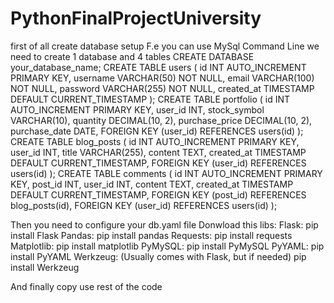 # PythonFinalProjectUniversity
first of all create database setup
F.e you can use MySql Command Line
we need to create 1 database and 4 tables
CREATE DATABASE your_database_name;
CREATE TABLE users (
    id INT AUTO_INCREMENT PRIMARY KEY,
    username VARCHAR(50) NOT NULL,
    email VARCHAR(100) NOT NULL,
    password VARCHAR(255) NOT NULL,
    created_at TIMESTAMP DEFAULT CURRENT_TIMESTAMP
);
CREATE TABLE portfolio (
    id INT AUTO_INCREMENT PRIMARY KEY,
    user_id INT,
    stock_symbol VARCHAR(10),
    quantity DECIMAL(10, 2),
    purchase_price DECIMAL(10, 2),
    purchase_date DATE,
    FOREIGN KEY (user_id) REFERENCES users(id)
);
CREATE TABLE blog_posts (
    id INT AUTO_INCREMENT PRIMARY KEY,
    user_id INT,
    title VARCHAR(255),
    content TEXT,
    created_at TIMESTAMP DEFAULT CURRENT_TIMESTAMP,
    FOREIGN KEY (user_id) REFERENCES users(id)
);
CREATE TABLE comments (
    id INT AUTO_INCREMENT PRIMARY KEY,
    post_id INT,
    user_id INT,
    content TEXT,
    created_at TIMESTAMP DEFAULT CURRENT_TIMESTAMP,
    FOREIGN KEY (post_id) REFERENCES blog_posts(id),
    FOREIGN KEY (user_id) REFERENCES users(id)
);


Then you need to configure your db.yaml file
Donwload this libs:
Flask: pip install Flask
Pandas: pip install pandas
Requests: pip install requests
Matplotlib: pip install matplotlib
PyMySQL: pip install PyMySQL
PyYAML: pip install PyYAML
Werkzeug: (Usually comes with Flask, but if needed) pip install Werkzeug

And finally copy use rest of the code
